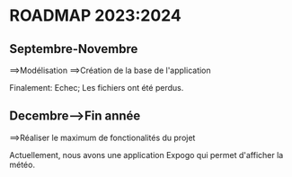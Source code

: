# ROADMAP 2023:2024

## Septembre-Novembre
==>Modélisation
==>Création de la base de l'application

Finalement:
   Echec; Les fichiers ont été perdus.

## Decembre-->Fin année
==>Réaliser le maximum de fonctionalités du projet

Actuellement, nous avons une application Expogo qui permet d'afficher la météo.
      
